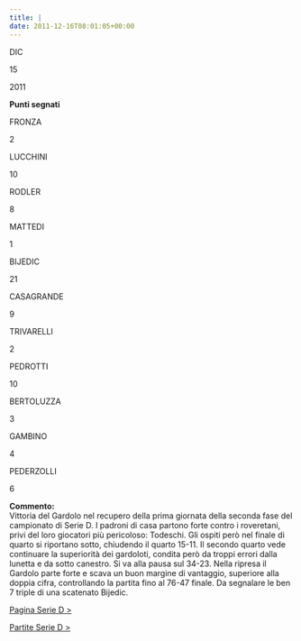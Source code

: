 ```yaml
---
title: |
date: 2011-12-16T08:01:05+00:00
---
```

DIC

15

2011

**Punti segnati**

FRONZA

2

LUCCHINI

10

RODLER

8

MATTEDI

1

BIJEDIC

21

CASAGRANDE

9

TRIVARELLI

2

PEDROTTI

10

BERTOLUZZA

3

GAMBINO

4

PEDERZOLLI

6

**Commento:**  
Vittoria del Gardolo nel recupero della prima giornata della seconda fase del campionato di Serie D. I padroni di casa partono forte contro i roveretani, privi del loro giocatori più pericoloso: Todeschi. Gli ospiti però nel finale di quarto si riportano sotto, chiudendo il quarto 15-11. Il secondo quarto vede continuare la superiorità dei gardoloti, condita però da troppi errori dalla lunetta e da sotto canestro. Si va alla pausa sul 34-23. Nella ripresa il Gardolo parte forte e scava un buon margine di vantaggio, superiore alla doppia cifra, controllando la partita fino al 76-47 finale. Da segnalare le ben 7 triple di una scatenato Bijedic.

[Pagina Serie D >](http://www.basketgardolo.it/serie-d)

[Partite Serie D >](http://www.basketgardolo.it/?tag=serie-d&cat=11)